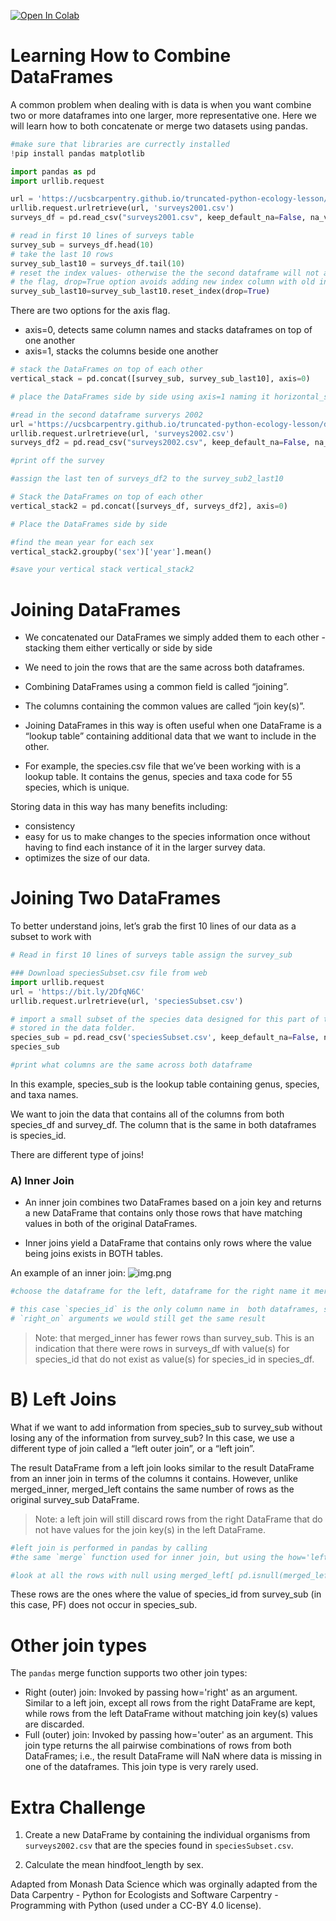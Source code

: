 <a href="https://colab.research.google.com/github/theheking/intro-to-python/blob/gh-pages/5_Combining_DataFrames.ipynb" target="_parent"><img src="https://colab.research.google.com/assets/colab-badge.svg" alt="Open In Colab"/></a>

# Learning How to Combine DataFrames
A common problem when dealing with is data is when you want combine two or more dataframes into one larger, more representative one.  Here we will learn how to both concatenate or merge two datasets using pandas.



```python
#make sure that libraries are currectly installed
!pip install pandas matplotlib
```


```python
import pandas as pd
import urllib.request
```


```python
url = 'https://ucsbcarpentry.github.io/truncated-python-ecology-lesson/data/yearly_files/surveys2001.csv'
urllib.request.urlretrieve(url, 'surveys2001.csv')
surveys_df = pd.read_csv("surveys2001.csv", keep_default_na=False, na_values=[""],index_col=0)
```


```python
# read in first 10 lines of surveys table
survey_sub = surveys_df.head(10)
# take the last 10 rows
survey_sub_last10 = surveys_df.tail(10)
# reset the index values- otherwise the the second dataframe will not append properly
# the flag, drop=True option avoids adding new index column with old index values
survey_sub_last10=survey_sub_last10.reset_index(drop=True)

```

There are two options for the axis flag.

- axis=0, detects same column names and stacks dataframes on top of one another
- axis=1, stacks the columns beside one another



```python
# stack the DataFrames on top of each other 
vertical_stack = pd.concat([survey_sub, survey_sub_last10], axis=0)

# place the DataFrames side by side using axis=1 naming it horizontal_stack

```


```python
#read in the second dataframe surverys 2002
url ='https://ucsbcarpentry.github.io/truncated-python-ecology-lesson/data/yearly_files/surveys2002.csv'
urllib.request.urlretrieve(url, 'surveys2002.csv')
surveys_df2 = pd.read_csv("surveys2002.csv", keep_default_na=False, na_values=[""], index_col=0)
```


```python
#print off the survey

```


```python
#assign the last ten of surveys_df2 to the survey_sub2_last10

```


```python
# Stack the DataFrames on top of each other
vertical_stack2 = pd.concat([surveys_df, surveys_df2], axis=0)

# Place the DataFrames side by side
```


```python
#find the mean year for each sex 
vertical_stack2.groupby('sex')['year'].mean()
```


```python
#save your vertical stack vertical_stack2

```

# Joining DataFrames

- We concatenated our DataFrames we simply added them to each other - stacking them either vertically or side by side

- We need to join the rows that are the same across both dataframes. 

- Combining DataFrames using a common field is called “joining”. 

- The columns containing the common values are called “join key(s)”. 

- Joining DataFrames in this way is often useful when one DataFrame is a “lookup table” containing additional data that we want to include in the other.

- For example, the species.csv file that we’ve been working with is a lookup table. It contains the genus, species and taxa code for 55 species, which is unique.

Storing data in this way has many benefits including:

- consistency
- easy for us to make changes to the species information once without having to find each instance of it in the larger survey data.
- optimizes the size of our data.



# Joining Two DataFrames

To better understand joins, let’s grab the first 10 lines of our data as a subset to work with


```python
# Read in first 10 lines of surveys table assign the survey_sub

```


```python
### Download speciesSubset.csv file from web
import urllib.request
url = 'https://bit.ly/2DfqN6C'
urllib.request.urlretrieve(url, 'speciesSubset.csv')

# import a small subset of the species data designed for this part of the lesson
# stored in the data folder.
species_sub = pd.read_csv('speciesSubset.csv', keep_default_na=False, na_values=[""])
species_sub
```


```python
#print what columns are the same across both dataframe

```

In this example, species_sub is the lookup table containing genus, species, and taxa names.

We want to join the data that contains all of the columns from both species_df and survey_df. The column that is the same in both dataframes is species_id. 


There are different type of joins! 


### A) Inner Join
- An inner join combines two DataFrames based on a join key and returns a new DataFrame that contains only those rows that have matching values in both of the original DataFrames.

- Inner joins yield a DataFrame that contains only rows where the value being joins exists in BOTH tables. 

An example of an inner join:
![img.png](https://drive.google.com/uc?id=1ZnVWxcmrXe4TySISayoLgShMS_UjCfbf)




```python
#choose the dataframe for the left, dataframe for the right name it merged inner

```


```python
# this case `species_id` is the only column name in  both dataframes, so if we skipped `left_on`
# `right_on` arguments we would still get the same result

```


> Note: that merged_inner has fewer rows than survey_sub. This is an indication that there were rows in surveys_df with value(s) for species_id that do not exist as value(s) for species_id in species_df.

# B) Left Joins

What if we want to add information from species_sub to survey_sub without losing any of the information from survey_sub? In this case, we use a different type of join called a “left outer join”, or a “left join”.

The result DataFrame from a left join looks similar to the result DataFrame from an inner join in terms of the columns it contains. However, unlike merged_inner, merged_left contains the same number of rows as the original survey_sub DataFrame.

> Note: a left join will still discard rows from the right DataFrame that do not have values for the join key(s) in the left DataFrame.



```python
#left join is performed in pandas by calling
#the same `merge` function used for inner join, but using the how='left' argument:


```


```python
#look at all the rows with null using merged_left[ pd.isnull(merged_left.genus) ]
```

These rows are the ones where the value of species_id from survey_sub (in this case, PF) does not occur in species_sub.

# Other join types

The `pandas` merge function supports two other join types:

- Right (outer) join: Invoked by passing how='right' as an argument. Similar to a left join, except all rows from the right DataFrame are kept, while rows from the left DataFrame without matching join key(s) values are discarded.
- Full (outer) join: Invoked by passing how='outer' as an argument. This join type returns the all pairwise combinations of rows from both DataFrames; i.e., the result DataFrame will NaN where data is missing in one of the dataframes. This join type is very rarely used.


# Extra Challenge

1. Create a new DataFrame by containing the individual organisms from `surveys2002.csv` that are the species found in `speciesSubset.csv`.

2. Calculate the mean hindfoot_length by sex. 




Adapted from Monash Data Science which was orginally adapted from the Data Carpentry - Python for Ecologists and Software Carpentry - Programming with Python (used under a CC-BY 4.0 license).
